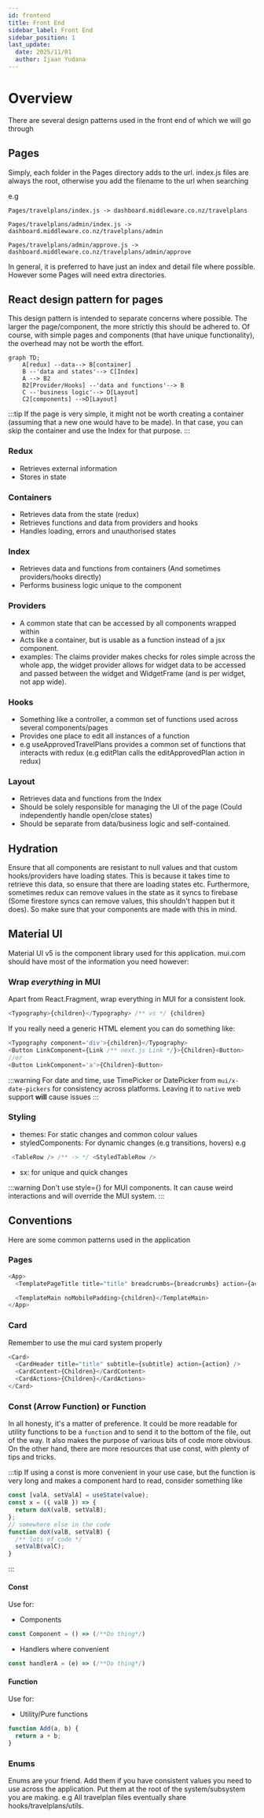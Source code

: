 ```yaml
---
id: frontend
title: Front End
sidebar_label: Front End
sidebar_position: 1
last_update:
  date: 2025/11/01
  author: Ijaan Yudana
---
```


# Overview

There are several design patterns used in the front end of which we will go through

## Pages

Simply, each folder in the Pages directory adds to the url. index.js files are always the root, otherwise you add the filename to the url when searching

e.g

```
Pages/travelplans/index.js -> dashboard.middleware.co.nz/travelplans

Pages/travelplans/admin/index.js -> dashboard.middleware.co.nz/travelplans/admin

Pages/travelplans/admin/approve.js -> dashboard.middleware.co.nz/travelplans/admin/approve
```

In general, it is preferred to have just an index and detail file where possible. However some Pages will need extra directories.

## React design pattern for pages

This design pattern is intended to separate concerns where possible. The larger the page/component, the more strictly this should be adhered to. Of course, with simple pages and components (that have unique functionality), the overhead may not be worth the effort.

```mermaid
graph TD;
    A[redux] --data--> B[container]
    B --'data and states'--> C[Index]
    A --> B2
    B2[Provider/Hooks] --'data and functions'--> B
    C --'business logic'--> D[Layout]
    C2[components] -->D[Layout]
```

:::tip
If the page is very simple, it might not be worth creating a container (assuming that a new one would have to be made). In that case, you can skip the container and use the Index for that purpose.
:::

### Redux

- Retrieves external information
- Stores in state

### Containers

- Retrieves data from the state (redux)
- Retrieves functions and data from providers and hooks
- Handles loading, errors and unauthorised states

### Index

- Retrieves data and functions from containers (And sometimes providers/hooks directly)
- Performs business logic unique to the component

### Providers

- A common state that can be accessed by all components wrapped within
- Acts like a container, but is usable as a function instead of a jsx component.
- examples: The claims provider makes checks for roles simple across the whole app, the widget provider allows for widget data to be accessed and passed between the widget and WidgetFrame (and is per widget, not app wide).

### Hooks

- Something like a controller, a common set of functions used across several components/pages
- Provides one place to edit all instances of a function
- e.g useApprovedTravelPlans provides a common set of functions that interacts with redux (e.g editPlan calls the editApprovedPlan action in redux)

### Layout

- Retrieves data and functions from the Index
- Should be solely responsible for managing the UI of the page (Could independently handle open/close states)
- Should be separate from data/business logic and self-contained.

## Hydration

Ensure that all components are resistant to null values and that custom hooks/providers have loading states. This is because it takes time to retrieve this data, so ensure that there are loading states etc. Furthermore, sometimes redux can remove values in the state as it syncs to firebase (Some firestore syncs can remove values, this shouldn't happen but it does). So make sure that your components are made with this in mind.

## Material UI

Material UI v5 is the component library used for this application. mui.com should have most of the information you need however:

### Wrap _everything_ in MUI

Apart from React.Fragment, wrap everything in MUI for a consistent look.

```js
<Typography>{children}</Typography> /** vs */ {children}
```

If you really need a generic HTML element you can do something like:

```js
<Typography component='div'>{children}</Typography>
<Button LinkComponent={Link /** next.js Link */}>{Children}<Button>
//or
<Button LinkComponent='a'>{Children}<Button>
```

:::warning
For date and time, use TimePicker or DatePicker from `mui/x-date-pickers` for consistency across platforms. Leaving it to `native` web support **will** cause issues
:::

### Styling

- themes: For static changes and common colour values
- styledComponents: For dynamic changes (e.g transitions, hovers)
  e.g

```js
 <TableRow /> /** -> */ <StyledTableRow />
```

- sx: for unique and quick changes

:::warning
Don't use style={} for MUI components. It can cause weird interactions and will override the MUI system.
:::

## Conventions

Here are some common patterns used in the application

### Pages

```js
<App>
  <TemplatePageTitle title="title" breadcrumbs={breadcrumbs} action={actions} />

  <TemplateMain noMobilePadding>{children}</TemplateMain>
</App>
```

### Card

Remember to use the mui card system properly

```js
<Card>
  <CardHeader title="title" subtitle={subtitle} action={action} />
  <CardContent>{Children}</CardContent>
  <CardActions>{Children}</CardActions>
</Card>
```

### Const (Arrow Function) or Function

In all honesty, it's a matter of preference. It could be more readable for utility functions to be a `function` and to send it to the bottom of the file, out of the way. It also makes the purpose of various bits of code more obvious. On the other hand, there are more resources that use const, with plenty of tips and tricks.

:::tip
If using a const is more convenient in your use case, but the function is very long and makes a component hard to read, consider something like

```js
const [valA, setValA] = useState(value);
const x = ({ valB }) => {
  return doX(valB, setValB);
};
// somewhere else in the code
function doX(valB, setValB) {
  /** lots of code */
  setValB(valC);
}
```

:::

#### Const

Use for:

- Components

```js
const Component = () => (/**Do thing*/)
```

- Handlers where convenient

```js
const handlerA = (e) => (/**Do thing*/)
```

#### Function

Use for:

- Utility/Pure functions

```js
function Add(a, b) {
  return a + b;
}
```

### Enums

Enums are your friend. Add them if you have consistent values you need to use across the application. Put them at the root of the system/subsystem you are making. e.g All travelplan files eventually share hooks/travelplans/utils.